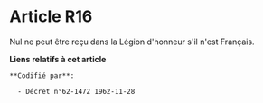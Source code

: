 # Article R16

Nul ne peut être reçu dans la Légion d'honneur s'il n'est Français.

**Liens relatifs à cet article**

	**Codifié par**:

	  - Décret n°62-1472 1962-11-28
